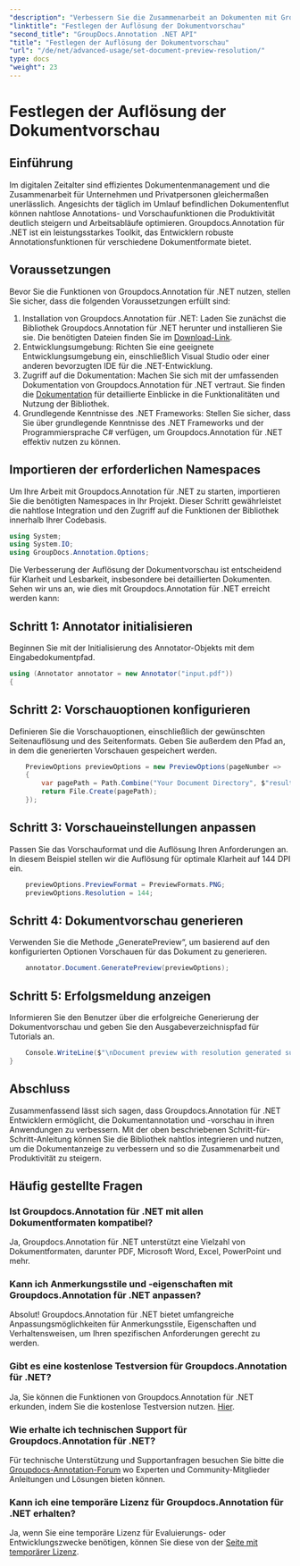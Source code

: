 ```yaml
---
"description": "Verbessern Sie die Zusammenarbeit an Dokumenten mit Groupdocs.Annotation für .NET und optimieren Sie die Funktionen für Anmerkungen und Vorschauen nahtlos."
"linktitle": "Festlegen der Auflösung der Dokumentvorschau"
"second_title": "GroupDocs.Annotation .NET API"
"title": "Festlegen der Auflösung der Dokumentvorschau"
"url": "/de/net/advanced-usage/set-document-preview-resolution/"
type: docs
"weight": 23
---
```


# Festlegen der Auflösung der Dokumentvorschau

## Einführung
Im digitalen Zeitalter sind effizientes Dokumentenmanagement und die Zusammenarbeit für Unternehmen und Privatpersonen gleichermaßen unerlässlich. Angesichts der täglich im Umlauf befindlichen Dokumentenflut können nahtlose Annotations- und Vorschaufunktionen die Produktivität deutlich steigern und Arbeitsabläufe optimieren. Groupdocs.Annotation für .NET ist ein leistungsstarkes Toolkit, das Entwicklern robuste Annotationsfunktionen für verschiedene Dokumentformate bietet.
## Voraussetzungen
Bevor Sie die Funktionen von Groupdocs.Annotation für .NET nutzen, stellen Sie sicher, dass die folgenden Voraussetzungen erfüllt sind:
1. Installation von Groupdocs.Annotation für .NET: Laden Sie zunächst die Bibliothek Groupdocs.Annotation für .NET herunter und installieren Sie sie. Die benötigten Dateien finden Sie im [Download-Link](https://releases.groupdocs.com/annotation/net/).
2. Entwicklungsumgebung: Richten Sie eine geeignete Entwicklungsumgebung ein, einschließlich Visual Studio oder einer anderen bevorzugten IDE für die .NET-Entwicklung.
3. Zugriff auf die Dokumentation: Machen Sie sich mit der umfassenden Dokumentation von Groupdocs.Annotation für .NET vertraut. Sie finden die [Dokumentation](https://tutorials.groupdocs.com/annotation/net/) für detaillierte Einblicke in die Funktionalitäten und Nutzung der Bibliothek.
4. Grundlegende Kenntnisse des .NET Frameworks: Stellen Sie sicher, dass Sie über grundlegende Kenntnisse des .NET Frameworks und der Programmiersprache C# verfügen, um Groupdocs.Annotation für .NET effektiv nutzen zu können.

## Importieren der erforderlichen Namespaces
Um Ihre Arbeit mit Groupdocs.Annotation für .NET zu starten, importieren Sie die benötigten Namespaces in Ihr Projekt. Dieser Schritt gewährleistet die nahtlose Integration und den Zugriff auf die Funktionen der Bibliothek innerhalb Ihrer Codebasis.

```csharp
using System;
using System.IO;
using GroupDocs.Annotation.Options;
```

Die Verbesserung der Auflösung der Dokumentvorschau ist entscheidend für Klarheit und Lesbarkeit, insbesondere bei detaillierten Dokumenten. Sehen wir uns an, wie dies mit Groupdocs.Annotation für .NET erreicht werden kann:
## Schritt 1: Annotator initialisieren
Beginnen Sie mit der Initialisierung des Annotator-Objekts mit dem Eingabedokumentpfad.
```csharp
using (Annotator annotator = new Annotator("input.pdf"))
{
```
## Schritt 2: Vorschauoptionen konfigurieren
Definieren Sie die Vorschauoptionen, einschließlich der gewünschten Seitenauflösung und des Seitenformats. Geben Sie außerdem den Pfad an, in dem die generierten Vorschauen gespeichert werden.
```csharp
    PreviewOptions previewOptions = new PreviewOptions(pageNumber =>
    {
        var pagePath = Path.Combine("Your Document Directory", $"result_with_resolution_{pageNumber}.png");
        return File.Create(pagePath);
    });
```
## Schritt 3: Vorschaueinstellungen anpassen
Passen Sie das Vorschauformat und die Auflösung Ihren Anforderungen an. In diesem Beispiel stellen wir die Auflösung für optimale Klarheit auf 144 DPI ein.
```csharp
    previewOptions.PreviewFormat = PreviewFormats.PNG;
    previewOptions.Resolution = 144;
```
## Schritt 4: Dokumentvorschau generieren
Verwenden Sie die Methode „GeneratePreview“, um basierend auf den konfigurierten Optionen Vorschauen für das Dokument zu generieren.
```csharp
    annotator.Document.GeneratePreview(previewOptions);
```
## Schritt 5: Erfolgsmeldung anzeigen
Informieren Sie den Benutzer über die erfolgreiche Generierung der Dokumentvorschau und geben Sie den Ausgabeverzeichnispfad für Tutorials an.
```csharp
    Console.WriteLine($"\nDocument preview with resolution generated successfully.\nCheck output in {"Your Document Directory"}.");
}
```

## Abschluss
Zusammenfassend lässt sich sagen, dass Groupdocs.Annotation für .NET Entwicklern ermöglicht, die Dokumentannotation und -vorschau in ihren Anwendungen zu verbessern. Mit der oben beschriebenen Schritt-für-Schritt-Anleitung können Sie die Bibliothek nahtlos integrieren und nutzen, um die Dokumentanzeige zu verbessern und so die Zusammenarbeit und Produktivität zu steigern.
## Häufig gestellte Fragen
### Ist Groupdocs.Annotation für .NET mit allen Dokumentformaten kompatibel?
Ja, Groupdocs.Annotation für .NET unterstützt eine Vielzahl von Dokumentformaten, darunter PDF, Microsoft Word, Excel, PowerPoint und mehr.
### Kann ich Anmerkungsstile und -eigenschaften mit Groupdocs.Annotation für .NET anpassen?
Absolut! Groupdocs.Annotation für .NET bietet umfangreiche Anpassungsmöglichkeiten für Anmerkungsstile, Eigenschaften und Verhaltensweisen, um Ihren spezifischen Anforderungen gerecht zu werden.
### Gibt es eine kostenlose Testversion für Groupdocs.Annotation für .NET?
Ja, Sie können die Funktionen von Groupdocs.Annotation für .NET erkunden, indem Sie die kostenlose Testversion nutzen. [Hier](https://releases.groupdocs.com/).
### Wie erhalte ich technischen Support für Groupdocs.Annotation für .NET?
Für technische Unterstützung und Supportanfragen besuchen Sie bitte die [Groupdocs-Annotation-Forum](https://forum.groupdocs.com/c/annotation/10) wo Experten und Community-Mitglieder Anleitungen und Lösungen bieten können.
### Kann ich eine temporäre Lizenz für Groupdocs.Annotation für .NET erhalten?
Ja, wenn Sie eine temporäre Lizenz für Evaluierungs- oder Entwicklungszwecke benötigen, können Sie diese von der [Seite mit temporärer Lizenz](https://purchase.groupdocs.com/temporary-license/).